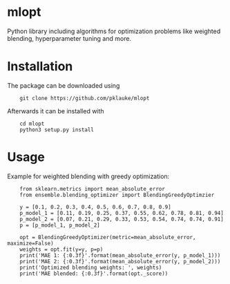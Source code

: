 # mlopt

Python library including algorithms for optimization problems like weighted blending, hyperparameter tuning and more.

# Installation

The package can be downloaded using

        git clone https://github.com/pklauke/mlopt
        
Afterwards it can be installed with

        cd mlopt 
        python3 setup.py install

# Usage
Example for weighted blending with greedy optimization:

        from sklearn.metrics import mean_absolute_error
        from ensemble.blending_optimizer import BlendingGreedyOptimzier

        y = [0.1, 0.2, 0.3, 0.4, 0.5, 0.6, 0.7, 0.8, 0.9]
        p_model_1 = [0.11, 0.19, 0.25, 0.37, 0.55, 0.62, 0.78, 0.81, 0.94]
        p_model_2 = [0.07, 0.21, 0.29, 0.33, 0.53, 0.54, 0.74, 0.74, 0.91]
        p = [p_model_1, p_model_2]

        opt = BlendingGreedyOptimizer(metric=mean_absolute_error, maximize=False)
        weights = opt.fit(y=y, p=p)
        print('MAE 1: {:0.3f}'.format(mean_absolute_error(y, p_model_1)))
        print('MAE 2: {:0.3f}'.format(mean_absolute_error(y, p_model_2)))
        print('Optimized blending weights: ', weights)
        print('MAE blended: {:0.3f}'.format(opt._score))
